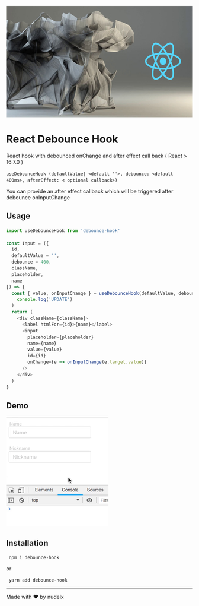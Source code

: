 <p align="center">
<img width="600px" height="300px" style="max-width: 100%; margin-right: auto;  margin-left: auto; " src="https://raw.githubusercontent.com/nudelx/debounce-hook/master/img/img1.png" ></p>

# React Debounce Hook

React hook with debounced onChange and after effect call back ( React > 16.7.0 )

`useDebounceHook (defaultValue| <default ''>, debounce: <default 400ms>, afterEffect: < optional callback>)`

You can provide an after effect callback which will be triggered after debounce onInputChange

## Usage

```js
import useDebounceHook from 'debounce-hook'

const Input = ({
  id,
  defaultValue = '',
  debounce = 400,
  className,
  placeholder,
  name
}) => {
  const { value, onInputChange } = useDebounceHook(defaultValue, debounce, () =>
    console.log('UPDATE')
  )
  return (
    <div className={className}>
      <label htmlFor={id}>{name}</label>
      <input
        placeholder={placeholder}
        name={name}
        value={value}
        id={id}
        onChange={e => onInputChange(e.target.value)}
      />
    </div>
  )
}
```

## Demo

![demo](https://raw.githubusercontent.com/nudelx/debounce-hook/master/img/demo.gif)

## Installation

```
 npm i debounce-hook
```

or

```
 yarn add debounce-hook
```

---

Made with ♥ by nudelx
